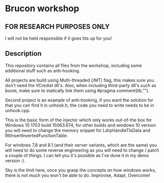 # Brucon workshop

## FOR RESEARCH PURPOSES ONLY
I will not be held responsible if it goes tits up for you!


## Description
This repository contains all files from the workshop, including some additional stuff such as anti-hooking.

All projects are build using Multi-threaded (/MT) flag, this makes sure you don't need the VCredist dll's. Also, when including third-party dll's such as boost, make sure to statically link them using #pragma comment(lib,"").

Second project is an example of anti-hooking, if you want the solution for that you can find it in unhook.h, the code you need to write needs to be in unhook.cpp.

This is the basic form of the injector which only works out-of-the box for Windows 10 1703 build 15063.674, for other builds and windows 10 version you will need to change the memory snippet for LdrpHandleTlsData and RtlInsertInvertedFunctionTable.

For windows 7,8 and 8.1 (and their server variants, which are the same) you will need to do some reverse engineering as you will need to change / patch a couple of things. I can tell you it's possible as I've done it in my demo version :).

Sky is the limit here, once you grasp the concepts on how windows works, there is not much you won't be able to do.
Improvise, Adapt, Overcome!

